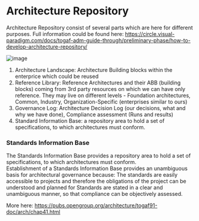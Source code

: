 # Architecture Repository
Architecture Repository consist of several parts which are here for different purposes.
Full information could be found here: https://circle.visual-paradigm.com/docs/togaf-adm-guide-through/preliminary-phase/how-to-develop-architecture-repository/

![image](https://github.com/Glareone/AZ-304-305-SA-And-Architecture-Design-In-Depth/assets/4239376/24252521-02ea-49dd-a7f7-0d06ec5b411b)

1) Architecture Landscape: Architecture Building blocks within the enterprice which could be reused
2) Reference Library: Reference Architectures and their ABB (building blocks) coming from 3rd party resources on which we can have only reference. They may live on different levels - Foundation architectures, Common, Industry, Organization-Specific (enterprises similar to ours)
3) Governance Log: Architecture Decision Log (our decisions, what and why we have done), Compliance assessment (Runs and results)
4) Standard Information Base: a repository area to hold a set of specifications, to which architectures must conform.



### Standards Information Base
The Standards Information Base provides a repository area to hold a set of specifications, to which architectures must conform.  
Establishment of a Standards Information Base provides an unambiguous basis for architectural governance because: The standards are easily accessible to projects and therefore the obligations of the project can be understood and planned for Standards are stated in a clear and unambiguous manner, so that compliance can be objectively assessed.

More here: https://pubs.opengroup.org/architecture/togaf91-doc/arch/chap41.html
